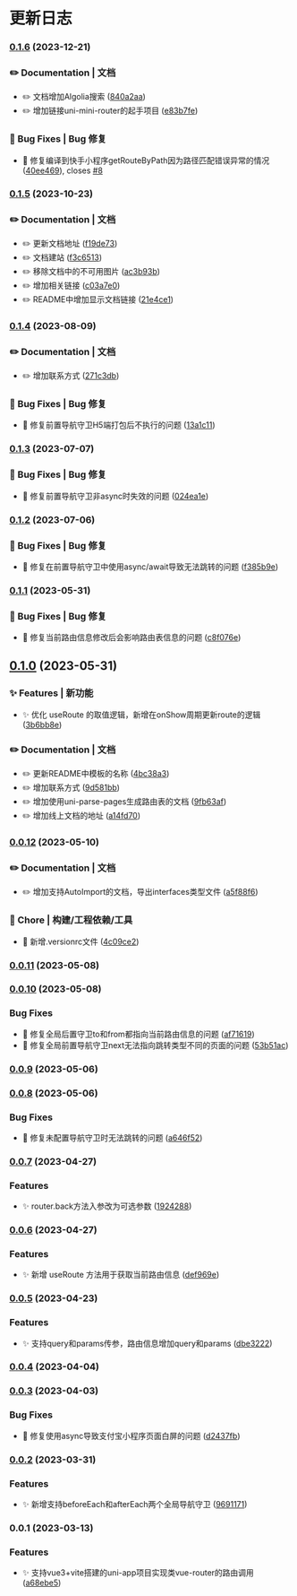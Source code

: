 # 更新日志 


### [0.1.6](https://github.com/Moonofweisheng/uni-mini-router/compare/v0.1.5...v0.1.6) (2023-12-21)


### ✏️ Documentation | 文档

* ✏️  文档增加Algolia搜索 ([840a2aa](https://github.com/Moonofweisheng/uni-mini-router/commit/840a2aa6482d0064f344de9667e9907497611f20))
* ✏️  增加链接uni-mini-router的起手项目 ([e83b7fe](https://github.com/Moonofweisheng/uni-mini-router/commit/e83b7fec436f2491f58b0372b5cb56c7371d6589))


### 🐛 Bug Fixes | Bug 修复

* 🐛 修复编译到快手小程序getRouteByPath因为路径匹配错误异常的情况 ([40ee469](https://github.com/Moonofweisheng/uni-mini-router/commit/40ee469311174b85adec3c850a2246a8cbd4c660)), closes [#8](https://github.com/Moonofweisheng/uni-mini-router/issues/8)

### [0.1.5](https://gitee.com/fant-mini/uni-mini-router/compare/v0.1.4...v0.1.5) (2023-10-23)


### ✏️ Documentation | 文档

* ✏️  更新文档地址 ([f19de73](https://gitee.com/fant-mini/uni-mini-router/commit/f19de73ca0e76747a07f8fb2b997f8defbc29587))
* ✏️  文档建站 ([f3c6513](https://gitee.com/fant-mini/uni-mini-router/commit/f3c6513cb047241a0992e2c10a0405f78d9c3154))
* ✏️  移除文档中的不可用图片 ([ac3b93b](https://gitee.com/fant-mini/uni-mini-router/commit/ac3b93b48ed028752085c013c358b56b4d328c45))
* ✏️  增加相关链接 ([c03a7e0](https://gitee.com/fant-mini/uni-mini-router/commit/c03a7e06fea6b691df831dafee77f41b1a9d0f5d))
* ✏️  README中增加显示文档链接 ([21e4ce1](https://gitee.com/fant-mini/uni-mini-router/commit/21e4ce19368f1cc019154e8f545db3a43976c902))

### [0.1.4](https://gitee.com/fant-mini/uni-mini-router/compare/v0.1.3...v0.1.4) (2023-08-09)


### ✏️ Documentation | 文档

* ✏️  增加联系方式 ([271c3db](https://gitee.com/fant-mini/uni-mini-router/commit/271c3db37fe4c95444d1f3676f8ea7b8948b50d0))


### 🐛 Bug Fixes | Bug 修复

* 🐛 修复前置导航守卫H5端打包后不执行的问题 ([13a1c11](https://gitee.com/fant-mini/uni-mini-router/commit/13a1c1180c9d4f53486fe275dd01071a1fa3240b))

### [0.1.3](https://gitee.com/fant-mini/uni-mini-router/compare/v0.1.2...v0.1.3) (2023-07-07)


### 🐛 Bug Fixes | Bug 修复

* 🐛 修复前置导航守卫非async时失效的问题 ([024ea1e](https://gitee.com/fant-mini/uni-mini-router/commit/024ea1e00b2257a5a6cd1d0ac20b22aa9b2095bf))

### [0.1.2](https://gitee.com/fant-mini/uni-mini-router/compare/v0.1.1...v0.1.2) (2023-07-06)


### 🐛 Bug Fixes | Bug 修复

* 🐛 修复在前置导航守卫中使用async/await导致无法跳转的问题 ([f385b9e](https://gitee.com/fant-mini/uni-mini-router/commit/f385b9e5558a7174de05174031666574870282d4))

### [0.1.1](https://gitee.com/fant-mini/uni-mini-router/compare/v0.1.0...v0.1.1) (2023-05-31)


### 🐛 Bug Fixes | Bug 修复

* 🐛 修复当前路由信息修改后会影响路由表信息的问题 ([c8f076e](https://gitee.com/fant-mini/uni-mini-router/commit/c8f076e0cd41f26788d2f8f76fda18eed8fd759c))

## [0.1.0](https://gitee.com/fant-mini/uni-mini-router/compare/v0.0.12...v0.1.0) (2023-05-31)


### ✨ Features | 新功能

* ✨ 优化 useRoute 的取值逻辑，新增在onShow周期更新route的逻辑 ([3b6bb8e](https://gitee.com/fant-mini/uni-mini-router/commit/3b6bb8e776a35872f0261c78482f9bf2e00e4f87))


### ✏️ Documentation | 文档

* ✏️  更新README中模板的名称 ([4bc38a3](https://gitee.com/fant-mini/uni-mini-router/commit/4bc38a33bb4ef4a1157348078ad1ee1d6b5250ef))
* ✏️  增加联系方式 ([9d581bb](https://gitee.com/fant-mini/uni-mini-router/commit/9d581bba7b5b178eedd475a931081098d6dd1fbe))
* ✏️  增加使用uni-parse-pages生成路由表的文档 ([9fb63af](https://gitee.com/fant-mini/uni-mini-router/commit/9fb63afc8e02246db5440df898a6ac398d551ad7))
* ✏️  增加线上文档的地址 ([a14fd70](https://gitee.com/fant-mini/uni-mini-router/commit/a14fd70fffbc856d72c60d58a876628af36fe443))

### [0.0.12](https://gitee.com/fant-mini/uni-mini-router/compare/v0.0.11...v0.0.12) (2023-05-10)


### ✏️ Documentation | 文档

* ✏️  增加支持AutoImport的文档，导出interfaces类型文件 ([a5f88f6](https://gitee.com/fant-mini/uni-mini-router/commit/a5f88f6785c9770eb8a1930f261ee9681b3f2c9b))


### 🚀 Chore | 构建/工程依赖/工具

* 🚀 新增.versionrc文件 ([4c09ce2](https://gitee.com/fant-mini/uni-mini-router/commit/4c09ce2ea9cbe154ad0996d10977d68873468862))

### [0.0.11](https://gitee.com/fant-mini/uni-mini-router/compare/v0.0.10...v0.0.11) (2023-05-08)

### [0.0.10](https://gitee.com/fant-mini/uni-mini-router/compare/v0.0.9...v0.0.10) (2023-05-08)


### Bug Fixes

* 🐛 修复全局后置守卫to和from都指向当前路由信息的问题 ([af71619](https://gitee.com/fant-mini/uni-mini-router/commit/af7161983768d69ca7ff420ffeb80e905af121ae))
* 🐛 修复全局前置导航守卫next无法指向跳转类型不同的页面的问题 ([53b51ac](https://gitee.com/fant-mini/uni-mini-router/commit/53b51acff62c0179a757b493ab0521d0e8a35811))

### [0.0.9](https://gitee.com/fant-mini/uni-mini-router/compare/v0.0.8...v0.0.9) (2023-05-06)

### [0.0.8](https://gitee.com/fant-mini/uni-mini-router/compare/v0.0.7...v0.0.8) (2023-05-06)


### Bug Fixes

* 🐛 修复未配置导航守卫时无法跳转的问题 ([a646f52](https://gitee.com/fant-mini/uni-mini-router/commit/a646f52b31285fad51d4f0c9e5b188711d140269))

### [0.0.7](https://gitee.com/fant-mini/uni-mini-router/compare/v0.0.6...v0.0.7) (2023-04-27)


### Features

* ✨ router.back方法入参改为可选参数 ([1924288](https://gitee.com/fant-mini/uni-mini-router/commit/1924288b9910685300f584380f5bf1ced6822490))

### [0.0.6](https://gitee.com/fant-mini/uni-mini-router/compare/v0.0.5...v0.0.6) (2023-04-27)


### Features

* ✨ 新增 useRoute 方法用于获取当前路由信息 ([def969e](https://gitee.com/fant-mini/uni-mini-router/commit/def969e2bf338ec3e0eeb6db45039d6a0d102258))

### [0.0.5](https://gitee.com/fant-mini/uni-mini-router/compare/v0.0.4...v0.0.5) (2023-04-23)


### Features

* ✨ 支持query和params传参，路由信息增加query和params ([dbe3222](https://gitee.com/fant-mini/uni-mini-router/commit/dbe322274e48f59e92332df38073d6d8f088a993))

### [0.0.4](https://gitee.com/fant-mini/uni-mini-router/compare/v0.0.3...v0.0.4) (2023-04-04)

### [0.0.3](https://gitee.com/fant-mini/uni-read-pages-vite/compare/v0.0.2...v0.0.3) (2023-04-03)


### Bug Fixes

* 🐛 修复使用async导致支付宝小程序页面白屏的问题 ([d2437fb](https://gitee.com/fant-mini/uni-read-pages-vite/commit/d2437fb41b505bb9ed4dc34db777a15f9fae4280))

### [0.0.2](https://gitee.com/fant-mini/uni-read-pages-vite/compare/v0.0.1...v0.0.2) (2023-03-31)


### Features

* ✨ 新增支持beforeEach和afterEach两个全局导航守卫 ([9691171](https://gitee.com/fant-mini/uni-read-pages-vite/commit/96911711605bb8d6522c042a5720fbacdb50c1d8))

### 0.0.1 (2023-03-13)


### Features

* ✨ 支持vue3+vite搭建的uni-app项目实现类vue-router的路由调用 ([a68ebe5](https://gitee.com/fant-mini/uni-read-pages-vite/commit/a68ebe5c58966143edc592e762f001e51d2510d8))
